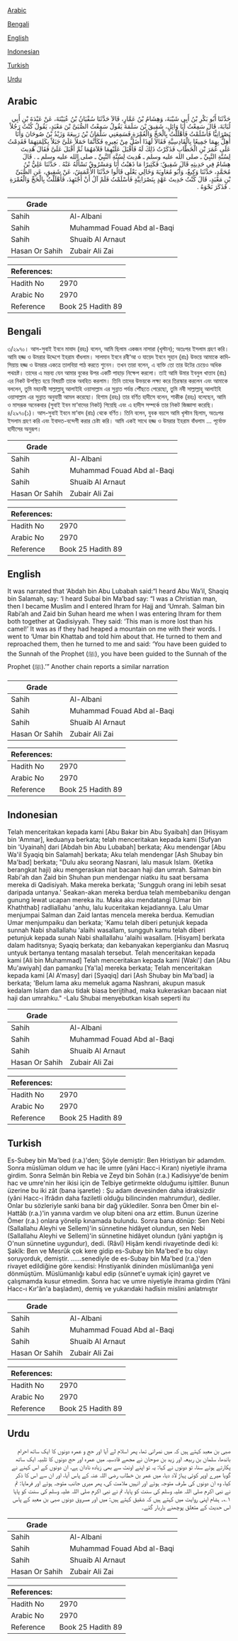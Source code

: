 [Arabic](#arabic)

[Bengali](#bengali)

[English](#english)

[Indonesian](#indonesian)

[Turkish](#turkish)

[Urdu](#urdu)

## Arabic


<div dir="rtl" lang="ar" style={{fontSize:'larger',backgroundColor:'#f8f9fa',padding:20}}>
حَدَّثَنَا أَبُو بَكْرِ بْنُ أَبِي شَيْبَةَ، وَهِشَامُ بْنُ عَمَّارٍ، قَالاَ حَدَّثَنَا سُفْيَانُ بْنُ عُيَيْنَةَ، عَنْ عَبْدَةَ بْنِ أَبِي لُبَابَةَ، قَالَ سَمِعْتُ أَبَا وَائِلٍ، شَقِيقَ بْنَ سَلَمَةَ يَقُولُ سَمِعْتُ الصُّبَىَّ بْنَ مَعْبَدٍ، يَقُولُ كُنْتُ رَجُلاً نَصْرَانِيًّا فَأَسْلَمْتُ فَأَهْلَلْتُ بِالْحَجِّ وَالْعُمْرَةِ فَسَمِعَنِي سَلْمَانُ بْنُ رَبِيعَةَ وَزَيْدُ بْنُ صُوحَانَ وَأَنَا أُهِلُّ بِهِمَا جَمِيعًا بِالْقَادِسِيَّةِ فَقَالاَ لَهَذَا أَضَلُّ مِنْ بَعِيرِهِ فَكَأَنَّمَا حَمَلاَ عَلَىَّ جَبَلاً بِكَلِمَتِهِمَا فَقَدِمْتُ عَلَى عُمَرَ بْنِ الْخَطَّابِ فَذَكَرْتُ ذَلِكَ لَهُ فَأَقْبَلَ عَلَيْهِمَا فَلاَمَهُمَا ثُمَّ أَقْبَلَ عَلَىَّ فَقَالَ هُدِيتَ لِسُنَّةِ النَّبِيِّ ـ صلى الله عليه وسلم ـ هُدِيتَ لِسُنَّةِ النَّبِيِّ ـ صلى الله عليه وسلم ـ ‏.‏ قَالَ هِشَامٌ فِي حَدِيثِهِ قَالَ شَقِيقٌ: فَكَثِيرًا مَا ذَهَبْتُ أَنَا وَمَسْرُوقٌ نَسْأَلُهُ عَنْهُ ‏.‏ حَدَّثَنَا عَلِيُّ بْنُ مُحَمَّدٍ، حَدَّثَنَا وَكِيعٌ، وَأَبُو مُعَاوِيَةَ وَخَالِي يَعْلَى قَالُوا حَدَّثَنَا الأَعْمَشُ، عَنْ شَقِيقٍ، عَنِ الصُّبَىِّ بْنِ مَعْبَدٍ، قَالَ كُنْتُ حَدِيثَ عَهْدٍ بِنَصْرَانِيَّةٍ فَأَسْلَمْتُ فَلَمْ آلُ أَنْ أَجْتَهِدَ، فَأَهْلَلْتُ بِالْحَجِّ وَالْعُمْرَةِ ‏.‏ فَذَكَرَ نَحْوَهُ ‏.‏
</div>
<div style={{backgroundColor:'#f8f9fa',padding:20, marginBottom: 10}}><table> <thead> <tr> <th>Grade</th> <th></th> </tr> </thead> <tbody> <tr><td>Sahih</td><td>Al-Albani</td></tr><tr><td>Sahih</td><td>Muhammad Fouad Abd al-Baqi</td></tr><tr><td>Sahih</td><td>Shuaib Al Arnaut</td></tr><tr><td>Hasan Or Sahih</td><td>Zubair Ali Zai</td></tr></tbody></table><table> <thead> <tr> <th>References:</th> <th></th> </tr> </thead> <tbody><tr><td>Hadith No</td><td>2970</td></tr><tr><td>Arabic No</td><td>2970</td></tr><tr><td>Reference</td><td>Book 25 Hadith 89</td></tr></tbody></table></div>

## Bengali


<div dir="ltr" lang="bn" style={{fontSize:'larger',backgroundColor:'#f8f9fa',padding:20}}>
৩/২৯৭০। আস-সুবাই ইবনে মাবাদ (রহঃ) বলেন, আমি ছিলাম একজন নাসারা (খৃস্টান); অতঃপর ইসলাম গ্রহণ করি। আমি হজ্জ ও উমরার উদ্দেশে ইহরাম বাঁধলাম। সালমান ইবনে রবী‘আ ও যায়েদ ইবনে সূহান (রাঃ) উভয়ে আমাকে কাদিসিয়ায় হজ্জ ও উমরার একত্রে তালবিয়া পাঠ করতে শুনেন। তখন তারা বলেন, এ ব্যক্তি তো তার উটের চেয়েও অধিক পথভ্রষ্ট। তাদের এ মন্তব্য যেন আমার বুকের উপর একটি পাহাড় নিক্ষেপ করলো। তাই আমি উমার ইবনুল খাত্তাব (রাঃ) এর নিকট উপস্থিত হয়ে বিষয়টি তাকে অবহিত করলাম। তিনি তাদের উভয়কে লক্ষ্য করে তিরস্কার করলেন এবং আমাকে বললেন, তুমি মহানবী সাল্লাল্লাহু আলাইহি ওয়াসাল্লাম এর সুন্নাত পর্যন্ত পৌঁছতে পেরেছো, তুমি নবী সাল্লাল্লাহু আলাইহি ওয়াসাল্লাম এর সুন্নাত অনুযায়ী আমল করেছো। হিশাম (রহঃ) তার বর্ণিত হাদীসে বলেন, শাকীক (রহঃ) বলেছেন, আমি ও মাসরূক অনেকবার (সুবাই ইবন মা‘বাদের নিকট) গিয়েছি এবং এ হাদীস সম্পর্কে তার নিকট জিজ্ঞাসা করেছি। ৪/২৯৭০(১)। আস-সুবাই ইবনে মা‘বাদ (রাঃ) থেকে বর্ণিত। তিনি বলেন, যুবক বয়সে আমি খৃস্টান ছিলাম, অতঃপর ইসলাম গ্রহণ করি এবং ইবাদত-বন্দেগী করার চেষ্টা করি। আমি একই সাথে হজ্জ ও উমরার ইহরাম বাঁধলাম ... পূর্বোক্ত হাদীসের অনুরূপ।
</div>
<div style={{backgroundColor:'#f8f9fa',padding:20, marginBottom: 10}}><table> <thead> <tr> <th>Grade</th> <th></th> </tr> </thead> <tbody> <tr><td>Sahih</td><td>Al-Albani</td></tr><tr><td>Sahih</td><td>Muhammad Fouad Abd al-Baqi</td></tr><tr><td>Sahih</td><td>Shuaib Al Arnaut</td></tr><tr><td>Hasan Or Sahih</td><td>Zubair Ali Zai</td></tr></tbody></table><table> <thead> <tr> <th>References:</th> <th></th> </tr> </thead> <tbody><tr><td>Hadith No</td><td>2970</td></tr><tr><td>Arabic No</td><td>2970</td></tr><tr><td>Reference</td><td>Book 25 Hadith 89</td></tr></tbody></table></div>

## English


<div dir="ltr" lang="en" style={{fontSize:'larger',backgroundColor:'#f8f9fa',padding:20}}>
It was narrated that ‘Abdah bin Abu Lubabah said:“I heard Abu Wa’il, Shaqiq bin Salamah, say: ‘I heard Subai bin Ma’bad say: “I was a Christian man, then I became Muslim and I entered Ihram for Hajj and ‘Umrah. Salman bin Rabi’ah and Zaid bin Suhan heard me when I was entering Ihram for them both together at Qadisiyyah. They said: ‘This man is more lost than his camel!’ It was as if they had heaped a mountain on me with their words. I went to ‘Umar bin Khattab and told him about that. He turned to them and reproached them, then he turned to me and said: ‘You have been guided to the Sunnah of the Prophet (ﷺ), you have been guided to the Sunnah of the Prophet (ﷺ).’” Another chain reports a similar narration
</div>
<div style={{backgroundColor:'#f8f9fa',padding:20, marginBottom: 10}}><table> <thead> <tr> <th>Grade</th> <th></th> </tr> </thead> <tbody> <tr><td>Sahih</td><td>Al-Albani</td></tr><tr><td>Sahih</td><td>Muhammad Fouad Abd al-Baqi</td></tr><tr><td>Sahih</td><td>Shuaib Al Arnaut</td></tr><tr><td>Hasan Or Sahih</td><td>Zubair Ali Zai</td></tr></tbody></table><table> <thead> <tr> <th>References:</th> <th></th> </tr> </thead> <tbody><tr><td>Hadith No</td><td>2970</td></tr><tr><td>Arabic No</td><td>2970</td></tr><tr><td>Reference</td><td>Book 25 Hadith 89</td></tr></tbody></table></div>

## Indonesian


<div dir="ltr" lang="id" style={{fontSize:'larger',backgroundColor:'#f8f9fa',padding:20}}>
Telah menceritakan kepada kami [Abu Bakar bin Abu Syaibah] dan [Hisyam bin 'Ammar], keduanya berkata; telah menceritakan kepada kami [Sufyan bin 'Uyainah] dari [Abdah bin Abu Lubabah] berkata; Aku mendengar [Abu Wa'il Syaqiq bin Salamah] berkata; Aku telah mendengar [Ash Shubay bin Ma'bad] berkata; "Dulu aku seorang Nasrani, lalu masuk Islam. (Ketika berangkat haji) aku mengeraskan niat bacaan haji dan umrah. Salman bin Rabi'ah dan Zaid bin Shuhan pun mendengar niatku itu saat bersama mereka di Qadisiyah. Maka mereka berkata; 'Sungguh orang ini lebih sesat daripada untanya.' Seakan-akan mereka berdua telah membebaniku dengan gunung lewat ucapan mereka itu. Maka aku mendatangi [Umar bin Khaththab] radliallahu 'anhu, lalu kuceritakan kejadiannya. Lalu Umar menjumpai Salman dan Zaid lantas mencela mereka berdua. Kemudian Umar menjumpaiku dan berkata; 'Kamu telah diberi petunjuk kepada sunnah Nabi shallallahu 'alaihi wasallam, sungguh kamu telah diberi petunjuk kepada sunah Nabi shallallahu 'alaihi wasallam. [Hisyam] berkata dalam haditsnya; Syaqiq berkata; dan kebanyakan kepergianku dan Masruq untyuk bertanya tentang masalah tersebut. Telah menceritakan kepada kami [Ali bin Muhammad] Telah menceritakan kepada kami [Waki'] dan [Abu Mu'awiyah] dan pamanku [Ya'la] mereka berkata; Telah menceritakan kepada kami [Al A'masy] dari [Syaqiq] dari [Ash Shubay bin Ma'bad] ia berkata; 'Belum lama aku memeluk agama Nashrani, akupun masuk kedalam Islam dan aku tidak biasa berijtihad, maka kukeraskan bacaan niat haji dan umrahku." -Lalu Shubai menyebutkan kisah seperti itu
</div>
<div style={{backgroundColor:'#f8f9fa',padding:20, marginBottom: 10}}><table> <thead> <tr> <th>Grade</th> <th></th> </tr> </thead> <tbody> <tr><td>Sahih</td><td>Al-Albani</td></tr><tr><td>Sahih</td><td>Muhammad Fouad Abd al-Baqi</td></tr><tr><td>Sahih</td><td>Shuaib Al Arnaut</td></tr><tr><td>Hasan Or Sahih</td><td>Zubair Ali Zai</td></tr></tbody></table><table> <thead> <tr> <th>References:</th> <th></th> </tr> </thead> <tbody><tr><td>Hadith No</td><td>2970</td></tr><tr><td>Arabic No</td><td>2970</td></tr><tr><td>Reference</td><td>Book 25 Hadith 89</td></tr></tbody></table></div>

## Turkish


<div dir="ltr" lang="tr" style={{fontSize:'larger',backgroundColor:'#f8f9fa',padding:20}}>
Es-Subey bin Ma'bed (r.a.)'den; Şöyle demiştir: Ben Hristiyan bir adamdım. Sonra müslüman oldum ve hac ile umre (yâni Hacc-i Kıran) niyetiyle ihrama girdim. Sonra Selmân bin Rebia ve Zeyd bin Sohân (r.a.) Kadisiyye'de benim hac ve umre'nin her ikisi için de Telbiye getirmekte olduğumu işittiler. Bunun üzerine bu iki zât (bana işaretle) : Şu adam devesinden daha idraksizdir (yâni Hacc-ı îfrâdın daha faziletli olduğu bilincinden mahrumdur), dediler. Onlar bu sözleriyle sanki bana bir dağ yüklediler. Sonra ben Ömer bin el-Hattâb (r.a.)'in yanına vardım ve olup biteni ona arz ettim. Bunun üzerine Ömer (r.a.) onlara yönelip kınamada bulundu. Sonra bana dönüp: Sen Nebi (Sallallahu Aleyhi ve Sellem)'in sünnetine hidâyet olundun, sen Nebi (Sallallahu Aleyhi ve Sellem)'in sünnetine hidâyet olundun (yâni yaptığın iş O'nun sünnetine uygundur), dedi. (Râvî) Hişâm kendi rivayetinde dedi ki: Şakîk: Ben ve Mesrûk çok kere gidip es-Subay bin Ma'bed'e bu olayı soruyorduk, demiştir. ......senediyle de es-Subay bin Ma'bed (r.a.)'den rivayet edildiğine göre kendisi: Hrıstiyanlık dininden müslümanlığa yeni dönmüştüm. Müslümanlığı kabul edip (sünnet'e uymak için) gayret ve çalışmamda kusur etmedim. Sonra hac ve umre niyetiyle ihrama girdim (Yâni Hacc-ı Kır'ân'a başladım), demiş ve yukarıdaki hadîsin mislini anlatmıştır
</div>
<div style={{backgroundColor:'#f8f9fa',padding:20, marginBottom: 10}}><table> <thead> <tr> <th>Grade</th> <th></th> </tr> </thead> <tbody> <tr><td>Sahih</td><td>Al-Albani</td></tr><tr><td>Sahih</td><td>Muhammad Fouad Abd al-Baqi</td></tr><tr><td>Sahih</td><td>Shuaib Al Arnaut</td></tr><tr><td>Hasan Or Sahih</td><td>Zubair Ali Zai</td></tr></tbody></table><table> <thead> <tr> <th>References:</th> <th></th> </tr> </thead> <tbody><tr><td>Hadith No</td><td>2970</td></tr><tr><td>Arabic No</td><td>2970</td></tr><tr><td>Reference</td><td>Book 25 Hadith 89</td></tr></tbody></table></div>

## Urdu


<div dir="rtl" lang="ur" style={{fontSize:'larger',backgroundColor:'#f8f9fa',padding:20}}>
صبی بن معبد کہتے ہیں کہ میں نصرانی تھا، پھر اسلام لے آیا اور حج و عمرہ دونوں کا ایک ساتھ احرام باندھا، سلمان بن ربیعہ اور زید بن صوحان نے مجھے قادسیہ میں عمرہ اور حج دونوں کا تلبیہ ایک ساتھ پکارتے ہوئے سنا، تو دونوں نے کہا: یہ تو اپنے اونٹ سے بھی زیادہ نادان ہے، ان دونوں کے اس کہنے نے گویا میرے اوپر کوئی پہاڑ لاد دیا، میں عمر بن خطاب رضی اللہ عنہ کے پاس آیا، اور ان سے اس کا ذکر کیا، وہ ان دونوں کی طرف متوجہ ہوئے اور انہیں ملامت کی، پھر میری جانب متوجہ ہوئے اور فرمایا: تم نے نبی اکرم صلی اللہ علیہ وسلم کی سنت کو پایا، تم نے نبی اکرم صلی اللہ علیہ وسلم کی سنت کو پایا ۱؎۔ ہشام اپنی روایت میں کہتے ہیں کہ شقیق کہتے ہیں: میں اور مسروق دونوں صبی بن معبد کے پاس اس حدیث کے متعلق پوچھنے باربار گئے۔
</div>
<div style={{backgroundColor:'#f8f9fa',padding:20, marginBottom: 10}}><table> <thead> <tr> <th>Grade</th> <th></th> </tr> </thead> <tbody> <tr><td>Sahih</td><td>Al-Albani</td></tr><tr><td>Sahih</td><td>Muhammad Fouad Abd al-Baqi</td></tr><tr><td>Sahih</td><td>Shuaib Al Arnaut</td></tr><tr><td>Hasan Or Sahih</td><td>Zubair Ali Zai</td></tr></tbody></table><table> <thead> <tr> <th>References:</th> <th></th> </tr> </thead> <tbody><tr><td>Hadith No</td><td>2970</td></tr><tr><td>Arabic No</td><td>2970</td></tr><tr><td>Reference</td><td>Book 25 Hadith 89</td></tr></tbody></table></div>
